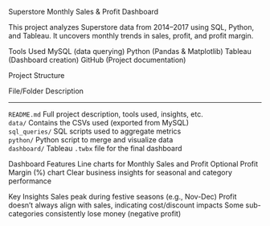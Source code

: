  Superstore Monthly Sales & Profit Dashboard

  This project analyzes Superstore data from 2014–2017 using SQL, Python, and Tableau. It uncovers monthly trends in sales, profit, and profit margin.

Tools Used
 MySQL (data querying)
 Python (Pandas & Matplotlib)
 Tableau (Dashboard creation)
 GitHub (Project documentation)

Project Structure

 File/Folder     Description                                                           
 --------------  --------------------------------------------------------------------- 
 `README.md`     Full project description, tools used, insights, etc.                  
 `data/`         Contains the CSVs used (exported from MySQL)                          
 `sql_queries/`  SQL scripts used to aggregate metrics                                 
 `python/`       Python script to merge and visualize data                             
 `dashboard/`    Tableau `.twbx` file for the final dashboard   
 
 Dashboard Features
 Line charts for Monthly Sales and Profit
 Optional Profit Margin (%) chart
 Clear business insights for seasonal and category performance

Key Insights
 Sales peak during festive seasons (e.g., Nov-Dec)
 Profit doesn’t always align with sales, indicating cost/discount impacts
 Some sub-categories consistently lose money (negative profit)




